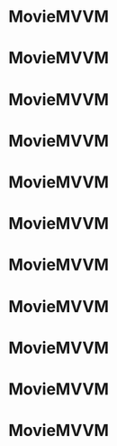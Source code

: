 # MovieMVVM
# MovieMVVM
# MovieMVVM
# MovieMVVM
# MovieMVVM
# MovieMVVM
# MovieMVVM
# MovieMVVM
# MovieMVVM
# MovieMVVM
# MovieMVVM
